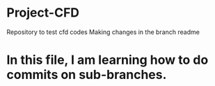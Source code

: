 # Project-CFD
Repository to test cfd codes
Making changes in the branch readme
# In this file, I am learning how to do commits on sub-branches.
